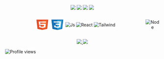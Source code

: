 <div align="center">
<img height="150em" src="https://github-profile-summary-cards.vercel.app/api/cards/profile-details?username=rdcodigo&theme=tokyonight"/> 
<img height="150em" src="https://github-readme-stats.vercel.app/api?username=rdcodigo&show_icons=true&theme=tokyonight&include_all_commits=true&count_private=false&hide_border=true"/> <img height="150em" src="https://github-readme-stats.vercel.app/api/top-langs/?username=rdcodigo&layout=compact&langs_count=7&theme=tokyonight&hide_border=true"/> <img height="150em" src="https://github-readme-streak-stats.herokuapp.com/?user=rdcodigo&theme=tokyonight&hide_border=true"/>

 ##
</div>
  
<div align="center">
  </h3><img align="center" alt="HTML" height="35" width="45" src="https://raw.githubusercontent.com/devicons/devicon/master/icons/html5/html5-original.svg">
  <img align="center" alt="CSS" height="35" width="45" src="https://raw.githubusercontent.com/devicons/devicon/master/icons/css3/css3-original.svg">
  <img align="center" alt="Js" height="35" width="45" src="https://cdn.jsdelivr.net/gh/devicons/devicon/icons/javascript/javascript-original.svg">
  <img align="center" alt="React" height="35" width="45" src="https://cdn.jsdelivr.net/gh/devicons/devicon/icons/react/react-original.svg">
  <img align="center" alt="Tailwind" height="35" width="45" src="https://cdn.jsdelivr.net/gh/devicons/devicon/icons/tailwindcss/tailwindcss-plain.svg"> 
  <img align="right" alt="Node" height="35" width="45" src="https://cdn.jsdelivr.net/gh/devicons/devicon/icons/nodejs/nodejs-plain.svg">
  </div>
  
##
 
<div align="center">
  <a href="https://www.linkedin.com/in/rdcodigo/" target="_blank"><img src="https://img.shields.io/badge/-LinkedIn-%230077B5?style=for-the-badge&logo=linkedin&logoColor=white"</a>
  <a href="https://page-three-orcin.vercel.app/" target="_blank"><img src="https://img.shields.io/badge/portfólio-informational?style=for-the-badge&logo=About.me&logoColor=white"></a>
 <p align="left"> <img src="https://komarev.com/ghpvc/?username=rdcodigo&color=important" alt="Profile views"/></p>
</div>

